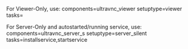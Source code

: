 For Viewer-Only, use:
components=ultravnc_viewer
setuptype=viewer
tasks=

For Server-Only and autostarted/running service, use:
components=ultravnc_server_s
setuptype=server_silent
tasks=installservice,startservice
